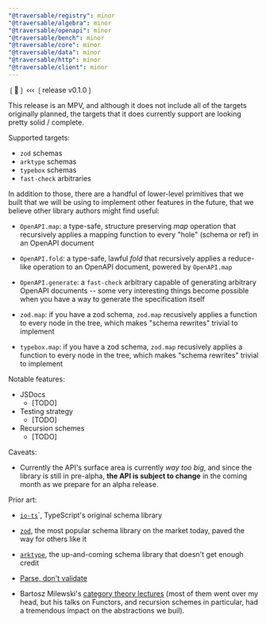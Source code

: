 ```yaml
---
"@traversable/registry": minor
"@traversable/algebra": minor
"@traversable/openapi": minor
"@traversable/bench": minor
"@traversable/core": minor
"@traversable/data": minor
"@traversable/http": minor
"@traversable/client": minor
---
```


❲🌳❳ ‹‹‹ ❲release v0.1.0❳

This release is an MPV, and although it does not include all of the targets
originally planned, the targets that it does currently support are looking
pretty solid / complete.

Supported targets:

- `zod` schemas
- `arktype` schemas
- `typebox` schemas
- `fast-check` arbitraries

In addition to those, there are a handful of lower-level primitives
that we built that we will be using to implement other features in the
future, that we believe other library authors might find useful:

- `OpenAPI.map`: a type-safe, structure preserving _map_ operation that 
  recursively applies a mapping function to every "hole" (schema or ref) 
  in an OpenAPI document
- `OpenAPI.fold`: a type-safe, lawful _fold_ that recursively applies a
  reduce-like operation to an OpenAPI document, powered by `OpenAPI.map`
- `OpenAPI.generate`: a `fast-check` arbitrary capable of generating
  arbitrary OpenAPI documents -- some very interesting things become
  possible when you have a way to generate the specification itself

- `zod.map`: if you have a zod schema, `zod.map` recusively applies a
  function to every node in the tree, which makes "schema rewrites"
  trivial to implement

- `typebox.map`: if you have a zod schema, `zod.map` recusively applies a
  function to every node in the tree, which makes "schema rewrites"
  trivial to implement


Notable features:
- JSDocs
  - [TODO]
- Testing strategy
  - [TODO]
- Recursion schemes
  - [TODO]

Caveats:

- Currently the API's surface area is currently _way too big_, and since the library is 
still in pre-alpha, __the API is subject to change__ in the coming month as we prepare 
for an alpha release.

Prior art:

- [`io-ts`](https://github.com/gcanti/io-ts)`, TypeScript's original schema library

- [`zod`](https://github.com/colinhacks/zod), the most popular schema library on
the market today, paved the way for others like it

- [`arktype`](https://github.com/arktypeio/arktype), the up-and-coming schema library
that doesn't get enough credit

- [Parse, don't validate](https://lexi-lambda.github.io/blog/2019/11/05/parse-don-t-validate/)

- Bartosz Milewski's [category theory lectures](https://youtu.be/I8LbkfSSR58?si=Q-CwMWndEZK4V5d4) 
(most of them went over my head, but his talks on Functors, and recursion schemes in particular,
had a tremendous impact on the abstractions we buil).

